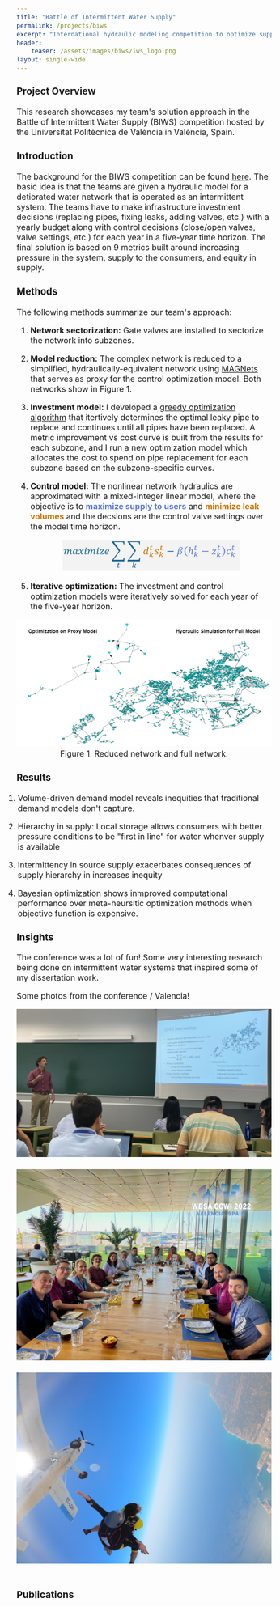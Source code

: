 ```yaml
---
title: "Battle of Intermittent Water Supply"
permalink: /projects/biws
excerpt: "International hydraulic modeling competition to optimize supply in intermittent water supply systems"
header:
    teaser: /assets/images/biws/iws_logo.png
layout: single-wide
---
```

<font size="3">
<h3 id="project-overview">Project Overview</h3>
<p>

This research showcases my team's solution approach in the Battle of Intermittent Water Supply (BIWS) competition hosted by the Universitat Politècnica de València in València, Spain. 


<h3 id="introduction">Introduction</h3>
<p>

The background for the BIWS competition can be found <a href="https://wdsa-ccwi2022.upv.es/battle-of-water-networks/#:~:text=The%20Battle%20of%20Intermittent%20Water%20Supply&text=A%20network%20with%20uncontrolled%20demand,on%20intermittent%20supply%20by%20zones."> here</a>. The basic idea is that the teams are given a hydraulic model for a detiorated water network that is operated as an intermittent system. The teams have to make infrastructure investment decisions (replacing pipes, fixing leaks, adding valves, etc.) with a yearly budget along with control decisions (close/open valves, valve settings, etc.) for each year in a five-year time horizon. The final solution is based on 9 metrics built around increasing pressure in the system, supply to the consumers, and equity in supply.


</p>
<h3 id="methods">Methods</h3>

The following methods summarize our team's approach:


<ol>
<li><p><strong>Network sectorization:</strong> Gate valves are installed to sectorize the network into subzones.</p>
</li>

<li><p><strong>Model reduction:</strong> The complex network is reduced to a simplified, hydraulically-equivalent network using <a href="https://github.com/meghnathomas/MAGNets">MAGNets</a> that serves as proxy for the control optimization model. Both networks show in Figure 1.</p>
</li>

<li><p><strong>Investment model:</strong> I developed a <a href="https://en.wikipedia.org/wiki/Greedy_algorithm">greedy optimization algorithm</a> that itertively determines the optimal leaky pipe to replace and continues until all pipes have been replaced. A metric improvement vs cost curve is built from the results for each subzone, and I run a new optimization model which allocates the cost to spend on pipe replacement for each subzone based on the subzone-specific curves. </p>
</li>

<li><p><strong>Control model:</strong> The nonlinear network hydraulics are approximated with a mixed-integer linear model, where the objective is to <strong><font color="#5E7AE4">maximize supply to users</font></strong> and <strong><font color="#CF7300">minimize leak volumes</font></strong> and the decsions are the control valve settings over the model time horizon.</p>
</li>

<center><img src="/assets/images/biws/objective.png" width="350"></center>

<li><p><strong>Iterative optimization:</strong> The investment and control optimization models were iteratively solved for each year of the five-year horizon.</p></li>
</ol>

<center><img src="/assets/images/biws/iws_logo.png"></center>
<center>Figure 1. Reduced network and full network. </center>



<h3 id="results">Results</h3>
<ol style="margin-left:-25px">
    <li><p>Volume-driven demand model reveals inequities that traditional demand models don't capture.</p></li>
    <li><p>Hierarchy in supply: Local storage allows consumers with better pressure conditions to be "first in line" for water whenver supply is available</p></li>
    <li><p>Intermittency in source supply exacerbates consequences of supply hierarchy in increases inequity</p></li>
    <li><p>Bayesian optimization shows inmproved computational performance over meta-heursitic optimization methods when objective function is expensive.</p></li>
</ol>
<h3 id="Insights">Insights</h3>
The conference was a lot of fun! Some very interesting research being done on intermittent water systems that inspired some of my dissertation work.

Some photos from the conference / Valencia!
<br>
<center><img src="/assets/images/biws/presenting.jpg"></center>
<br>
<center><img src="/assets/images/biws/dinner.JPG"></center>
<br>
<center><img src="/assets/images/biws/skydiving.JPG"></center>
<br>
<h3 id="publications">Publications</h3>


